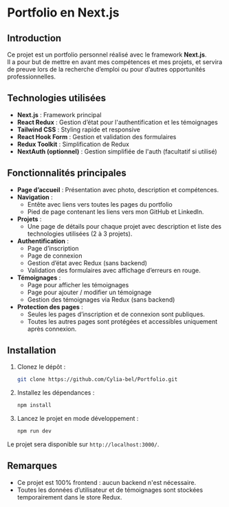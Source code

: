 # Portfolio en Next.js

## Introduction
Ce projet est un portfolio personnel réalisé avec le framework **Next.js**.  
Il a pour but de mettre en avant mes compétences et mes projets, et servira de preuve lors de la recherche d’emploi ou pour d’autres opportunités professionnelles.

## Technologies utilisées
- **Next.js** : Framework principal
- **React Redux** : Gestion d’état pour l'authentification et les témoignages
- **Tailwind CSS** : Styling rapide et responsive
- **React Hook Form** : Gestion et validation des formulaires
- **Redux Toolkit** : Simplification de Redux
- **NextAuth (optionnel)** : Gestion simplifiée de l'auth (facultatif si utilisé)

## Fonctionnalités principales
- **Page d’accueil** : Présentation avec photo, description et compétences.
- **Navigation** : 
  - Entête avec liens vers toutes les pages du portfolio
  - Pied de page contenant les liens vers mon GitHub et LinkedIn.
- **Projets** :
  - Une page de détails pour chaque projet avec description et liste des technologies utilisées (2 à 3 projets).
- **Authentification** :
  - Page d’inscription
  - Page de connexion
  - Gestion d’état avec Redux (sans backend)
  - Validation des formulaires avec affichage d’erreurs en rouge.
- **Témoignages** :
  - Page pour afficher les témoignages
  - Page pour ajouter / modifier un témoignage
  - Gestion des témoignages via Redux (sans backend)
- **Protection des pages** :
  - Seules les pages d’inscription et de connexion sont publiques.
  - Toutes les autres pages sont protégées et accessibles uniquement après connexion.

## Installation

1. Clonez le dépôt :
   ```bash
   git clone https://github.com/Cylia-bel/Portfolio.git
   ```

2. Installez les dépendances :
   ```bash
   npm install
   ```

3. Lancez le projet en mode développement :
   ```bash
   npm run dev
   ```

Le projet sera disponible sur `http://localhost:3000/`.

## Remarques
- Ce projet est 100% frontend : aucun backend n'est nécessaire.
- Toutes les données d’utilisateur et de témoignages sont stockées temporairement dans le store Redux.
